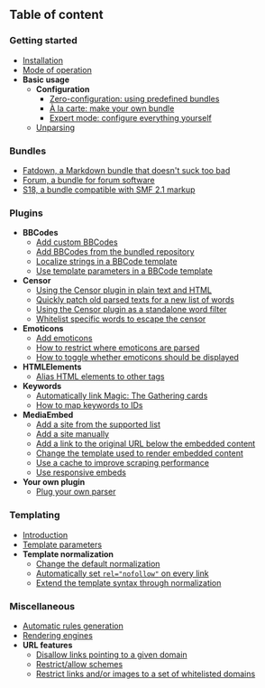 ## Table of content

### **Getting started**
  * [Installation](https://github.com/s9e/TextFormatter/blob/master/docs/Cookbook/00_Getting_started/00_Installation.md)
  * [Mode of operation](https://github.com/s9e/TextFormatter/blob/master/docs/Cookbook/00_Getting_started/01_Mode_of_operation.md)
  * **Basic usage**
    * **Configuration**
      * [Zero-configuration: using predefined bundles](https://github.com/s9e/TextFormatter/blob/master/docs/Cookbook/00_Getting_started/Basic_usage/Configuration/00_ZeroConfig.md)
      * [À la carte: make your own bundle](https://github.com/s9e/TextFormatter/blob/master/docs/Cookbook/00_Getting_started/Basic_usage/Configuration/01_CustomBundle.md)
      * [Expert mode: configure everything yourself](https://github.com/s9e/TextFormatter/blob/master/docs/Cookbook/00_Getting_started/Basic_usage/Configuration/02_Expert.md)
    * [Unparsing](https://github.com/s9e/TextFormatter/blob/master/docs/Cookbook/00_Getting_started/Basic_usage/Unparsing.md)

### **Bundles**
  * [Fatdown, a Markdown bundle that doesn't suck too bad](https://github.com/s9e/TextFormatter/blob/master/docs/Cookbook/10_Bundles/Fatdown.md)
  * [Forum, a bundle for forum software](https://github.com/s9e/TextFormatter/blob/master/docs/Cookbook/10_Bundles/Forum.md)
  * [S18, a bundle compatible with SMF 2.1 markup](https://github.com/s9e/TextFormatter/blob/master/docs/Cookbook/10_Bundles/S18.md)

### **Plugins**
  * **BBCodes**
    * [Add custom BBCodes](https://github.com/s9e/TextFormatter/blob/master/docs/Cookbook/30_Plugins/BBCodes/AddCustom.md)
    * [Add BBCodes from the bundled repository](https://github.com/s9e/TextFormatter/blob/master/docs/Cookbook/30_Plugins/BBCodes/AddFromRepository.md)
    * [Localize strings in a BBCode template](https://github.com/s9e/TextFormatter/blob/master/docs/Cookbook/30_Plugins/BBCodes/Localize.md)
    * [Use template parameters in a BBCode template](https://github.com/s9e/TextFormatter/blob/master/docs/Cookbook/30_Plugins/BBCodes/Parameters.md)
  * **Censor**
    * [Using the Censor plugin in plain text and HTML](https://github.com/s9e/TextFormatter/blob/master/docs/Cookbook/30_Plugins/Censor/CensorText.md)
    * [Quickly patch old parsed texts for a new list of words](https://github.com/s9e/TextFormatter/blob/master/docs/Cookbook/30_Plugins/Censor/Reparse.md)
    * [Using the Censor plugin as a standalone word filter](https://github.com/s9e/TextFormatter/blob/master/docs/Cookbook/30_Plugins/Censor/Standalone.md)
    * [Whitelist specific words to escape the censor](https://github.com/s9e/TextFormatter/blob/master/docs/Cookbook/30_Plugins/Censor/Whitelist.md)
  * **Emoticons**
    * [Add emoticons](https://github.com/s9e/TextFormatter/blob/master/docs/Cookbook/30_Plugins/Emoticons/AddEmoticons.md)
    * [How to restrict where emoticons are parsed](https://github.com/s9e/TextFormatter/blob/master/docs/Cookbook/30_Plugins/Emoticons/ChangeRegexp.md)
    * [How to toggle whether emoticons should be displayed](https://github.com/s9e/TextFormatter/blob/master/docs/Cookbook/30_Plugins/Emoticons/ToggleRendering.md)
  * **HTMLElements**
    * [Alias HTML elements to other tags](https://github.com/s9e/TextFormatter/blob/master/docs/Cookbook/30_Plugins/HTMLElements/Aliases.md)
  * **Keywords**
    * [Automatically link Magic: The Gathering cards](https://github.com/s9e/TextFormatter/blob/master/docs/Cookbook/30_Plugins/Keywords/MTG.md)
    * [How to map keywords to IDs](https://github.com/s9e/TextFormatter/blob/master/docs/Cookbook/30_Plugins/Keywords/Map.md)
  * **MediaEmbed**
    * [Add a site from the supported list](https://github.com/s9e/TextFormatter/blob/master/docs/Cookbook/30_Plugins/MediaEmbed/AddBundled.md)
    * [Add a site manually](https://github.com/s9e/TextFormatter/blob/master/docs/Cookbook/30_Plugins/MediaEmbed/AddCustom.md)
    * [Add a link to the original URL below the embedded content](https://github.com/s9e/TextFormatter/blob/master/docs/Cookbook/30_Plugins/MediaEmbed/AppendTemplate.md)
    * [Change the template used to render embedded content](https://github.com/s9e/TextFormatter/blob/master/docs/Cookbook/30_Plugins/MediaEmbed/ChangeTemplate.md)
    * [Use a cache to improve scraping performance](https://github.com/s9e/TextFormatter/blob/master/docs/Cookbook/30_Plugins/MediaEmbed/PerformanceCacheDir.md)
    * [Use responsive embeds](https://github.com/s9e/TextFormatter/blob/master/docs/Cookbook/30_Plugins/MediaEmbed/ResponsiveEmbeds.md)
  * **Your own plugin**
    * [Plug your own parser](https://github.com/s9e/TextFormatter/blob/master/docs/Cookbook/30_Plugins/Your_own_plugin/Basic.md)

### **Templating**
  * [Introduction](https://github.com/s9e/TextFormatter/blob/master/docs/Cookbook/40_Templating/00_Introduction.md)
  * [Template parameters](https://github.com/s9e/TextFormatter/blob/master/docs/Cookbook/40_Templating/TemplateParameters.md)
  * **Template normalization**
    * [Change the default normalization](https://github.com/s9e/TextFormatter/blob/master/docs/Cookbook/40_Templating/Template_normalization/01_ChangeDefault.md)
    * [Automatically set `rel="nofollow"` on every link](https://github.com/s9e/TextFormatter/blob/master/docs/Cookbook/40_Templating/Template_normalization/02_SetRelLink.md)
    * [Extend the template syntax through normalization](https://github.com/s9e/TextFormatter/blob/master/docs/Cookbook/40_Templating/Template_normalization/03_Extends.md)

### **Miscellaneous**
  * [Automatic rules generation](https://github.com/s9e/TextFormatter/blob/master/docs/Cookbook/50_Miscellaneous/AutomaticRulesGeneration.md)
  * [Rendering engines](https://github.com/s9e/TextFormatter/blob/master/docs/Cookbook/50_Miscellaneous/Renderers.md)
  * **URL features**
    * [Disallow links pointing to a given domain](https://github.com/s9e/TextFormatter/blob/master/docs/Cookbook/50_Miscellaneous/URL_features/DisallowHosts.md)
    * [Restrict/allow schemes](https://github.com/s9e/TextFormatter/blob/master/docs/Cookbook/50_Miscellaneous/URL_features/Protocols.md)
    * [Restrict links and/or images to a set of whitelisted domains](https://github.com/s9e/TextFormatter/blob/master/docs/Cookbook/50_Miscellaneous/URL_features/RestrictHosts.md)
